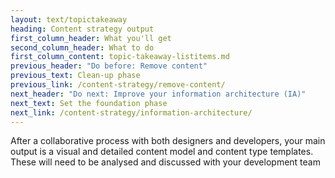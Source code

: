 ```yaml
---
layout: text/topictakeaway
heading: Content strategy output
first_column_header: What you'll get
second_column_header: What to do
first_column_content: topic-takeaway-listitems.md
previous_header: "Do before: Remove content"
previous_text: Clean-up phase
previous_link: /content-strategy/remove-content/
next_header: "Do next: Improve your information architecture (IA)"
next_text: Set the foundation phase
next_link: /content-strategy/information-architecture/
---
```


After a collaborative process with both designers and developers, your main output is a visual and detailed content model and content type templates. These will need to be analysed and discussed with your development team
